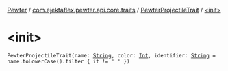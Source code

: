 [Pewter](../../index.md) / [com.ejektaflex.pewter.api.core.traits](../index.md) / [PewterProjectileTrait](index.md) / [&lt;init&gt;](./-init-.md)

# &lt;init&gt;

`PewterProjectileTrait(name: `[`String`](https://kotlinlang.org/api/latest/jvm/stdlib/kotlin/-string/index.html)`, color: `[`Int`](https://kotlinlang.org/api/latest/jvm/stdlib/kotlin/-int/index.html)`, identifier: `[`String`](https://kotlinlang.org/api/latest/jvm/stdlib/kotlin/-string/index.html)` = name.toLowerCase().filter { it != ' ' })`